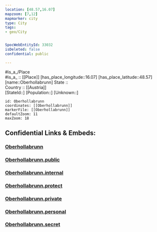 ```yaml
---
location: [48.57,16.07] 
mapzoom: [7,12] 
mapmarker: city 
type: City
tags:
- geo/City


SpocWebEntityId: 33032
isDeleted: false
confidential: public

---
```

#is_a_/Place  
#is_a_ :: [[Place]] 
[has_place_longitude::16.07] 
[has_place_latitude::48.57] 
[name::Oberhollabrunn] 
State ::  
Country :: [[Austria]]  
[StateId::] 
[Population::] 
[Unknown::] 


```leaflet
id: Oberhollabrunn
coordinates: [[Oberhollabrunn]] 
markerFile: [[Oberhollabrunn]] 
defaultZoom: 11 
maxZoom: 18
```


## Confidential Links & Embeds: 

### [Oberhollabrunn](/_Standards/Earth/Continent/Europe/Europe~Central/Austria/Austrias_States/Niederösterreich/City/Oberhollabrunn.md) 

### [Oberhollabrunn.public](/_public/Earth/Continent/Europe/Europe~Central/Austria/Austrias_States/Niederösterreich/City/Oberhollabrunn.public.md) 

### [Oberhollabrunn.internal](/_internal/Earth/Continent/Europe/Europe~Central/Austria/Austrias_States/Niederösterreich/City/Oberhollabrunn.internal.md) 

### [Oberhollabrunn.protect](/_protect/Earth/Continent/Europe/Europe~Central/Austria/Austrias_States/Niederösterreich/City/Oberhollabrunn.protect.md) 

### [Oberhollabrunn.private](/_private/Earth/Continent/Europe/Europe~Central/Austria/Austrias_States/Niederösterreich/City/Oberhollabrunn.private.md) 

### [Oberhollabrunn.personal](/_personal/Earth/Continent/Europe/Europe~Central/Austria/Austrias_States/Niederösterreich/City/Oberhollabrunn.personal.md) 

### [Oberhollabrunn.secret](/_secret/Earth/Continent/Europe/Europe~Central/Austria/Austrias_States/Niederösterreich/City/Oberhollabrunn.secret.md)

